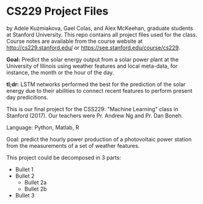 # CS229 Project Files

by Adele Kuzmiakova, Gael Colas, and Alex McKeehan, graduate students at Stanford University. This repo contains all project files used for the class. Course notes are available from the course website at http://cs229.stanford.edu/ or https://see.stanford.edu/course/cs229. 

**Goal:** Predict the solar energy output from a solar power plant at the University of Illinois using weather features and local meta-data, for instance, the month or the hour of the day.

**tl;dr:** LSTM networks performed the best for the prediction of the solar energy due to their abilities to connect recent features to perform present day predicitions.

This is our final project for the CSS229: "Machine Learning" class in Stanford (2017). Our teachers were Pr. Andrew Ng and Pr. Dan Boneh.

Language: Python, Matlab, R

Goal: predict the hourly power production of a photovoltaic power station from the measurements of a set of weather features.

This project could be decomposed in 3 parts:

* Bullet 1
* Bullet 2
  * Bullet 2a
  * Bullet 2b
* Bullet 3
